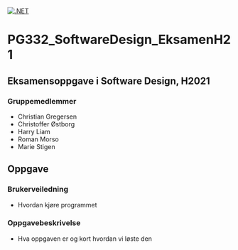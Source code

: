 [![.NET](https://github.com/chgr007/PG332_SoftwareDesign_EksamenH21/actions/workflows/dotnet.yml/badge.svg)](https://github.com/chgr007/PG332_SoftwareDesign_EksamenH21/actions/workflows/dotnet.yml)
# PG332_SoftwareDesign_EksamenH21

## Eksamensoppgave i Software Design, H2021

### Gruppemedlemmer
* Christian Gregersen
* Christoffer Østborg
* Harry Liam
* Roman Morso
* Marie Stigen

## Oppgave

### Brukerveiledning

- Hvordan kjøre programmet

### Oppgavebeskrivelse

- Hva oppgaven er og kort hvordan vi løste den

